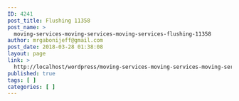 ```yaml
---
ID: 4241
post_title: Flushing 11358
post_name: >
  moving-services-moving-services-moving-services-flushing-11358
author: mrgabonijeff@gmail.com
post_date: 2018-03-28 01:38:08
layout: page
link: >
  http://localhost/wordpress/moving-services-moving-services-moving-services-flushing-11358/
published: true
tags: [ ]
categories: [ ]
---
```

